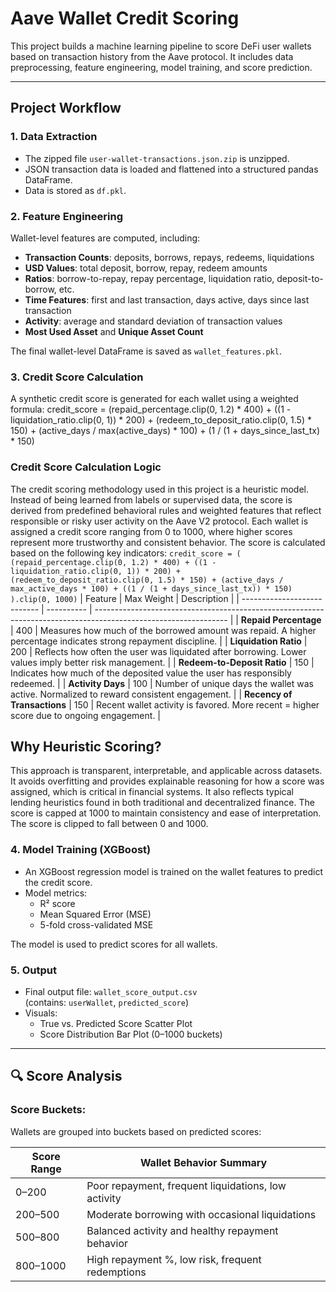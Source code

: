 # Aave Wallet Credit Scoring

This project builds a machine learning pipeline to score DeFi user wallets based on transaction history from the Aave protocol. It includes data preprocessing, feature engineering, model training, and score prediction.

---

##  Project Workflow

### 1. Data Extraction
- The zipped file `user-wallet-transactions.json.zip` is unzipped.
- JSON transaction data is loaded and flattened into a structured pandas DataFrame.
- Data is stored as `df.pkl`.

### 2. Feature Engineering
Wallet-level features are computed, including:
- **Transaction Counts**: deposits, borrows, repays, redeems, liquidations
- **USD Values**: total deposit, borrow, repay, redeem amounts
- **Ratios**: borrow-to-repay, repay percentage, liquidation ratio, deposit-to-borrow, etc.
- **Time Features**: first and last transaction, days active, days since last transaction
- **Activity**: average and standard deviation of transaction values
- **Most Used Asset** and **Unique Asset Count**

The final wallet-level DataFrame is saved as `wallet_features.pkl`.

### 3. Credit Score Calculation
A synthetic credit score is generated for each wallet using a weighted formula:
credit_score =
(repaid_percentage.clip(0, 1.2) * 400) +
((1 - liquidation_ratio.clip(0, 1)) * 200) +
(redeem_to_deposit_ratio.clip(0, 1.5) * 150) +
(active_days / max(active_days) * 100) +
(1 / (1 + days_since_last_tx) * 150)

### Credit Score Calculation Logic
The credit scoring methodology used in this project is a heuristic model. Instead of being learned from labels or supervised data, the score is derived from predefined behavioral rules and weighted features that reflect responsible or risky user activity on the Aave V2 protocol.
Each wallet is assigned a credit score ranging from 0 to 1000, where higher scores represent more trustworthy and consistent behavior. The score is calculated based on the following key indicators:
`` credit_score = (
    (repaid_percentage.clip(0, 1.2) * 400) +
    ((1 - liquidation_ratio.clip(0, 1)) * 200) +
    (redeem_to_deposit_ratio.clip(0, 1.5) * 150) +
    (active_days / max_active_days * 100) +
    ((1 / (1 + days_since_last_tx)) * 150)
).clip(0, 1000) ``
| Feature                     | Max Weight | Description                                                                                                     |
| --------------------------- | ---------- | --------------------------------------------------------------------------------------------------------------- |
| **Repaid Percentage**       | 400        | Measures how much of the borrowed amount was repaid. A higher percentage indicates strong repayment discipline. |
| **Liquidation Ratio**       | 200        | Reflects how often the user was liquidated after borrowing. Lower values imply better risk management.          |
| **Redeem-to-Deposit Ratio** | 150        | Indicates how much of the deposited value the user has responsibly redeemed.                                    |
| **Activity Days**           | 100        | Number of unique days the wallet was active. Normalized to reward consistent engagement.                        |
| **Recency of Transactions** | 150        | Recent wallet activity is favored. More recent = higher score due to ongoing engagement.                        |

## Why Heuristic Scoring?
This approach is transparent, interpretable, and applicable across datasets. It avoids overfitting and provides explainable reasoning for how a score was assigned, which is critical in financial systems. It also reflects typical lending heuristics found in both traditional and decentralized finance.
The score is capped at 1000 to maintain consistency and ease of interpretation.
The score is clipped to fall between 0 and 1000.

### 4. Model Training (XGBoost)
- An XGBoost regression model is trained on the wallet features to predict the credit score.
- Model metrics:
  - R² score
  - Mean Squared Error (MSE)
  - 5-fold cross-validated MSE

The model is used to predict scores for all wallets.

### 5. Output
- Final output file: `wallet_score_output.csv`  
  (contains: `userWallet`, `predicted_score`)
- Visuals:
  - True vs. Predicted Score Scatter Plot
  - Score Distribution Bar Plot (0–1000 buckets)

---

## 🔍 Score Analysis

### Score Buckets:
Wallets are grouped into buckets based on predicted scores:

| Score Range | Wallet Behavior Summary |
|-------------|--------------------------|
| 0–200       | Poor repayment, frequent liquidations, low activity |
| 200–500     | Moderate borrowing with occasional liquidations |
| 500–800     | Balanced activity and healthy repayment behavior |
| 800–1000    | High repayment %, low risk, frequent redemptions |



